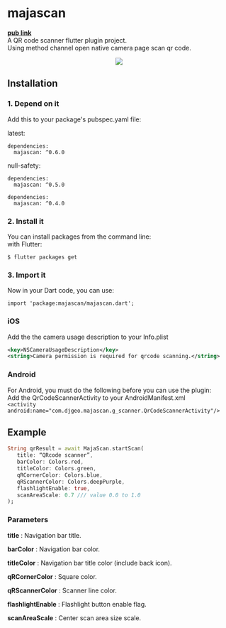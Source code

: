 
# majascan  
**[pub link](https://pub.dev/packages/majascan)**  
A QR code scanner flutter plugin project.  
Using method channel open native camera page scan qr code.  
<p align="center">  
  <img src="https://media.giphy.com/media/XB4I4hCGGASWQGCHeu/giphy.gif">  
</p>  

## Installation  
  
### 1. Depend on it  
Add this to your package's pubspec.yaml file:  

latest:
```  
dependencies:  
  majascan: ^0.6.0
```  

null-safety:
```  
dependencies:  
  majascan: ^0.5.0
```  

```  
dependencies:  
  majascan: ^0.4.0
```  
### 2. Install it  
You can install packages from the command line:  
with Flutter:  
```  
$ flutter packages get  
```  
### 3. Import it  
Now in your Dart code, you can use:  
```  
import 'package:majascan/majascan.dart';  
```  
### iOS  
Add the the camera usage description to your Info.plist  
```xml  
<key>NSCameraUsageDescription</key>  
<string>Camera permission is required for qrcode scanning.</string>  
```  
### Android  
For Android, you must do the following before you can use the plugin:  
Add the QrCodeScannerActivity to your AndroidManifest.xml  
      `<activity android:name="com.djgeo.majascan.g_scanner.QrCodeScannerActivity"/>`  
## Example  
 ```dart  
String qrResult = await MajaScan.startScan(
    title: “QRcode scanner”, 
    barColor: Colors.red, 
    titleColor: Colors.green, 
    qRCornerColor: Colors.blue,
    qRScannerColor: Colors.deepPurple,
    flashlightEnable: true, 
    scanAreaScale: 0.7 /// value 0.0 to 1.0
);
```
 ### Parameters
 
 **title** : Navigation bar title.
 
 **barColor** : Navigation bar color.
 
 **titleColor** : Navigation bar title color (include back icon).
 
 **qRCornerColor** : Square color.
 
 **qRScannerColor** : Scanner line color.
 
 **flashlightEnable** : Flashlight button enable flag.
 
 **scanAreaScale** : Center scan area size scale.
